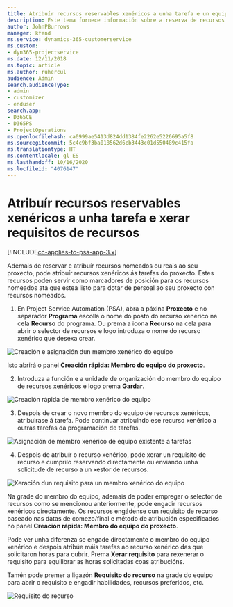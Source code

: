```yaml
---
title: Atribuír recursos reservables xenéricos a unha tarefa e un equipo de proxectos
description: Este tema fornece información sobre a reserva de recursos xenéricos a tarefas e equipos de proxectos.
author: JohnPBurrows
manager: kfend
ms.service: dynamics-365-customerservice
ms.custom:
- dyn365-projectservice
ms.date: 12/11/2018
ms.topic: article
ms.author: ruhercul
audience: Admin
search.audienceType:
- admin
- customizer
- enduser
search.app:
- D365CE
- D365PS
- ProjectOperations
ms.openlocfilehash: ca0999ae5413d824dd1384fe2262e5226695a5f8
ms.sourcegitcommit: 5c4c9bf3ba018562d6cb3443c01d550489c415fa
ms.translationtype: HT
ms.contentlocale: gl-ES
ms.lasthandoff: 10/16/2020
ms.locfileid: "4076147"
---
```

# <a name="assign-generic-bookable-resources-to-a-task-and-generate-resource-requirements"></a>Atribuír recursos reservables xenéricos a unha tarefa e xerar requisitos de recursos 

[!INCLUDE[cc-applies-to-psa-app-3.x](../includes/cc-applies-to-psa-app-3x.md)]

Ademais de reservar e atribuír recursos nomeados ou reais ao seu proxecto, pode atribuír recursos xenéricos ás tarefas do proxecto. Estes recursos poden servir como marcadores de posición para os recursos nomeados ata que estea listo para dotar de persoal ao seu proxecto con recursos nomeados. 

1. En Project Service Automation (PSA), abra a páxina **Proxecto** e no separador **Programa** escolla o nome do posto do recurso xenérico na cela **Recurso** do programa. Ou prema a icona **Recurso** na cela para abrir o selector de recursos e logo introduza o nome do recurso xenérico que desexa crear.

![Creación e asignación dun membro xenérico do equipo](media/RM-how-to-9.png)

Isto abrirá o panel **Creación rápida: Membro do equipo do proxecto**. 

2. Introduza a función e a unidade de organización do membro do equipo de recursos xenéricos e logo prema **Gardar**.

![Creación rápida de membro xenérico do equipo](media/RM-how-to-10.png)

3. Despois de crear o novo membro do equipo de recursos xenéricos, atribuirase á tarefa. Pode continuar atribuíndo ese recurso xenérico a outras tarefas da programación de tarefas.

![Asignación de membro xenérico de equipo existente a tarefas](media/RM-how-to-11.png)

4. Despois de atribuír o recurso xenérico, pode xerar un requisito de recurso e cumprilo reservando directamente ou enviando unha solicitude de recurso a un xestor de recursos.

![Xeración dun requisito para un membro xenérico do equipo](media/RM-how-to-12.png)

Na grade do membro do equipo, ademais de poder empregar o selector de recursos como se mencionou anteriormente, pode engadir recursos xenéricos directamente. Os recursos engádense cun requisito de recurso baseado nas datas de comezo/final e método de atribución especificados no panel **Creación rápida: Membro do equipo do proxecto**.

Pode ver unha diferenza se engade directamente o membro do equipo xenérico e despois atribúe máis tarefas ao recurso xenérico das que solicitaron horas para cubrir. Prema **Xerar requisito** para rexenerar o requisito para equilibrar as horas solicitadas coas atribucións.

Tamén pode premer a ligazón **Requisito do recurso** na grade do equipo para abrir o requisito e engadir habilidades, recursos preferidos, etc.

![Requisito do recurso](media/RM-how-to-13.png)

